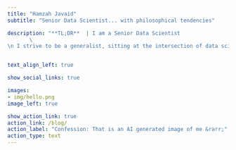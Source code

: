 ```yaml
---
title: "Hamzah Javaid"
subtitle: "Senior Data Scientist... with philosophical tendencies"

description: "**TL;DR**  | I am a Senior Data Scientist
       \
\n I strive to be a generalist, sitting at the intersection of data science + product + strategy"


text_align_left: true

show_social_links: true

images: 
- img/hello.png
image_left: true

show_action_link: true
action_link: /blog/
action_label: "Confession: That is an AI generated image of me &rarr;"
action_type: text
---
```


